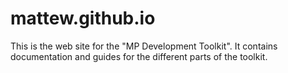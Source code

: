 # mattew.github.io
This is the web site for the "MP Development Toolkit". It contains documentation and guides for the different parts of the toolkit.
